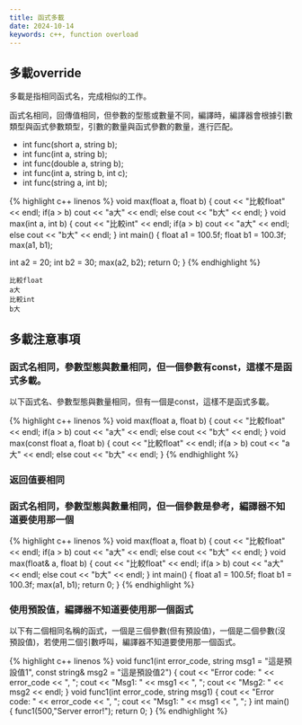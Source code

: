 ```yaml
---
title: 函式多載
date: 2024-10-14
keywords: c++, function overload
---
```


## 多載override

多載是指相同函式名，完成相似的工作。

函式名相同，回傳值相同，但參數的型態或數量不同，編譯時，編譯器會根據引數類型與函式參數類型，引數的數量與函式參數的數量，進行匹配。

- int func(short a, string b);
- int func(int a, string b);
- int func(double a, string b);
- int func(int a, string b, int c);
- int func(string a, int b);

{% highlight c++ linenos %}
void max(float a, float b) {
  cout << "比較float" << endl;
  if(a > b)
    cout << "a大" << endl;
  else
    cout << "b大" << endl;
}
void max(int a, int b) {
  cout << "比較int" << endl;
  if(a > b)
    cout << "a大" << endl;
  else
    cout << "b大" << endl;
}
int main() {
  float a1 = 100.5f;
  float b1 = 100.3f;
  max(a1, b1);
  
  int a2 = 20;
  int b2 = 30;
  max(a2, b2);
  return 0;
}
{% endhighlight %}
```
比較float
a大
比較int
b大
```

## 多載注意事項

### 函式名相同，參數型態與數量相同，但一個參數有const，這樣不是函式多載。

以下函式名、參數型態與數量相同，但有一個是const，這樣不是函式多載。

{% highlight c++ linenos %}
void max(float a, float b) {
  cout << "比較float" << endl;
  if(a > b)
    cout << "a大" << endl;
  else
    cout << "b大" << endl;
}
void max(const float a, float b) {
  cout << "比較float" << endl;
  if(a > b)
    cout << "a大" << endl;
  else
    cout << "b大" << endl;
}
{% endhighlight %}

### 返回值要相同

### 函式名相同，參數型態與數量相同，但一個參數是參考，編譯器不知道要使用那一個

{% highlight c++ linenos %}
void max(float a, float b) {
  cout << "比較float" << endl;
  if(a > b)
    cout << "a大" << endl;
  else
    cout << "b大" << endl;
}
void max(float& a, float b) {
  cout << "比較float" << endl;
  if(a > b)
    cout << "a大" << endl;
  else
    cout << "b大" << endl;
}
int main() {
  float a1 = 100.5f;
  float b1 = 100.3f;
  max(a1, b1);
  return 0;
}
{% endhighlight %}

### 使用預設值，編譯器不知道要使用那一個函式

以下有二個相同名稱的函式，一個是三個參數(但有預設值)，一個是二個參數(沒預設值)，若使用二個引數呼叫，編譯器不知道要使用那一個函式。

{% highlight c++ linenos %}
void func1(int error_code, string msg1 = "這是預設值1", const string& msg2 = "這是預設值2") {
  cout << "Error code: " << error_code << ", ";
  cout << "Msg1: " << msg1 << ", ";
  cout << "Msg2: " << msg2 << endl;
}
void func1(int error_code, string msg1) {
  cout << "Error code: " << error_code << ", ";
  cout << "Msg1: " << msg1 << ", ";
}
int main() {
  func1(500,"Server error!");
  return 0;
}
{% endhighlight %}
